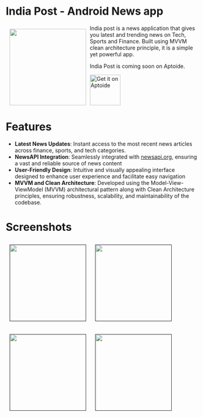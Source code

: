 # India Post - Android News app

<img src="https://github.com/Misss-techy/News-app/assets/61909434/9d89feeb-6183-4e1d-94f3-424cd9517a61" align="left"
width="200" hspace="10" vspace="10">

India post is a news application that gives you latest and trending news
on Tech, Sports and Finance. Built using MVVM clean architecture principle, 
it is a simple yet powerful app. 

India Post is coming soon on Aptoide.

<p align="left"> 
<a href="https://en.aptoide.com/">
    <img alt="Get it on Aptoide"
        height="80"
        src="https://github.com/Misss-techy/News-app/assets/61909434/c40e89a4-4a68-434d-b7e5-8cbaa6a30cf1" />
        </a>
        </p>

# Features
- **Latest News Updates**: Instant access to the most recent news articles across finance, sports, and tech categories.
- **NewsAPI Integration**: Seamlessly integrated with [newsapi.org](https://newsapi.org/), ensuring a vast and reliable source of news content
- **User-Friendly Design**: Intuitive and visually appealing interface designed to enhance user experience and facilitate easy navigation
- **MVVM and Clean Architecture**: Developed using the Model-View-ViewModel (MVVM) architectural pattern along with Clean Architecture principles, ensuring robustness, scalability, and maintainability of the codebase.
        
# Screenshots
[<img src="https://github.com/Misss-techy/News-app/assets/61909434/93bab8a0-c4bc-42d3-800a-633906df398b"
width="200" hspace="10" vspace="10">]()
[<img src="https://github.com/Misss-techy/News-app/assets/61909434/e1162e87-fd23-43b6-843a-128546ebc8e2"
width="200" hspace="10" vspace="10">]()



[<img src="https://github.com/Misss-techy/News-app/assets/61909434/b634b74c-ede3-42e9-ae0a-e17cd3670346"
width="200" hspace="10" vspace="10">]()
[<img src="https://github.com/Misss-techy/News-app/assets/61909434/adc3ae5a-5f7a-488f-8b82-0cded7c003eb"
width="200" hspace="10" vspace="10">]()
